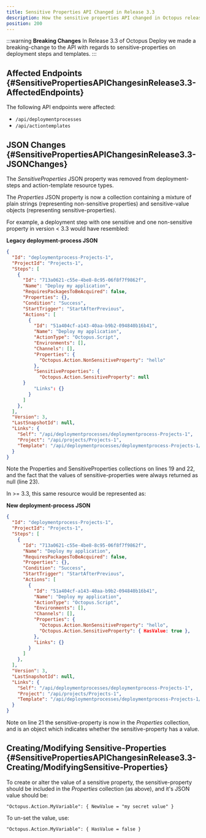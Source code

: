 ```yaml
---
title: Sensitive Properties API Changed in Release 3.3
description: How the sensitive properties API changed in Octopus release 3.3.
position: 200
---
```


:::warning
**Breaking Changes**
In Release 3.3 of Octopus Deploy we made a breaking-change to the API with regards to sensitive-properties on deployment steps and templates.
:::

## Affected Endpoints {#SensitivePropertiesAPIChangesinRelease3.3-AffectedEndpoints}

The following API endpoints were affected:

- `/api/deploymentprocesses`
- `/api/actiontemplates`

## JSON Changes {#SensitivePropertiesAPIChangesinRelease3.3-JSONChanges}

The *SensitiveProperties* JSON property was removed from deployment-steps and action-template resource types.

The *Properties* JSON property is now a collection containing a mixture of plain strings (representing non-sensitive properties) and sensitive-value objects (representing sensitive-properties).

For example, a deployment step with one sensitive and one non-sensitive property in version < 3.3 would have resembled:

**Legacy deployment-process JSON**

```json
{
  "Id": "deploymentprocess-Projects-1",
  "ProjectId": "Projects-1",
  "Steps": [
    {
      "Id": "713a0621-c55e-4be8-8c95-06f8f7f9862f",
      "Name": "Deploy my application",
      "RequiresPackagesToBeAcquired": false,
      "Properties": {},
      "Condition": "Success",
      "StartTrigger": "StartAfterPrevious",
      "Actions": [
        {
          "Id": "51a404cf-a143-40aa-b9b2-094840b16b41",
          "Name": "Deploy my application",
          "ActionType": "Octopus.Script",
          "Environments": [],
          "Channels": [],
          "Properties": {
            "Octopus.Action.NonSensitiveProperty": "hello"
          },
	      "SensitiveProperties": {
            "Octopus.Action.SensitiveProperty": null
	  }
          "Links": {}
        }
      ]
    },
  ],
  "Version": 3,
  "LastSnapshotId": null,
  "Links": {
    "Self": "/api/deploymentprocesses/deploymentprocess-Projects-1",
    "Project": "/api/projects/Projects-1",
    "Template": "/api/deploymentprocesses/deploymentprocess-Projects-1/template{?channel,releaseId}"
  }
}

```

Note the Properties and SensitiveProperties collections on lines 19 and 22, and the fact that the values of sensitive-properties were always returned as null (line 23).

In >= 3.3, this same resource would be represented as:

**New deployment-process JSON**

```json
{
  "Id": "deploymentprocess-Projects-1",
  "ProjectId": "Projects-1",
  "Steps": [
    {
      "Id": "713a0621-c55e-4be8-8c95-06f8f7f9862f",
      "Name": "Deploy my application",
      "RequiresPackagesToBeAcquired": false,
      "Properties": {},
      "Condition": "Success",
      "StartTrigger": "StartAfterPrevious",
      "Actions": [
        {
          "Id": "51a404cf-a143-40aa-b9b2-094840b16b41",
          "Name": "Deploy my application",
          "ActionType": "Octopus.Script",
          "Environments": [],
          "Channels": [],
          "Properties": {
            "Octopus.Action.NonSensitiveProperty": "hello",
            "Octopus.Action.SensitiveProperty": { HasValue: true },
          },
          "Links": {}
        }
      ]
    },
  ],
  "Version": 3,
  "LastSnapshotId": null,
  "Links": {
    "Self": "/api/deploymentprocesses/deploymentprocess-Projects-1",
    "Project": "/api/projects/Projects-1",
    "Template": "/api/deploymentprocesses/deploymentprocess-Projects-1/template{?channel,releaseId}"
  }
}
```

Note on line 21 the sensitive-property is now in the *Properties* collection, and is an object which indicates whether the sensitive-property has a value.

## Creating/Modifying Sensitive-Properties {#SensitivePropertiesAPIChangesinRelease3.3-Creating/ModifyingSensitive-Properties}

To create or alter the value of a sensitive property, the sensitive-property should be included in the *Properties* collection (as above), and it's JSON value should be:

```
"Octopus.Action.MyVariable": { NewValue = "my secret value" }
```

To un-set the value, use:

```
"Octopus.Action.MyVariable": { HasValue = false }
```
